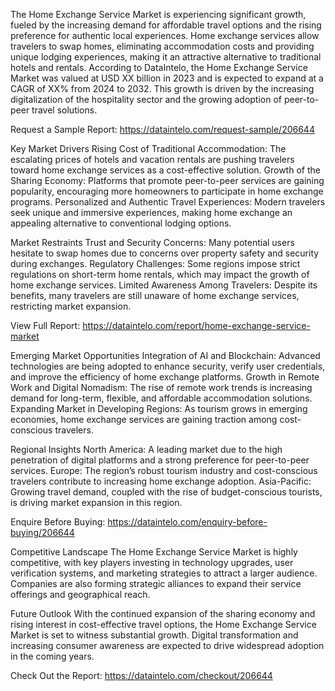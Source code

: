 The Home Exchange Service Market is experiencing significant growth, fueled by the increasing demand for affordable travel options and the rising preference for authentic local experiences. Home exchange services allow travelers to swap homes, eliminating accommodation costs and providing unique lodging experiences, making it an attractive alternative to traditional hotels and rentals.
According to DataIntelo, the Home Exchange Service Market was valued at USD XX billion in 2023 and is expected to expand at a CAGR of XX% from 2024 to 2032. This growth is driven by the increasing digitalization of the hospitality sector and the growing adoption of peer-to-peer travel solutions.

Request a Sample Report: https://dataintelo.com/request-sample/206644

Key Market Drivers
Rising Cost of Traditional Accommodation: The escalating prices of hotels and vacation rentals are pushing travelers toward home exchange services as a cost-effective solution.
Growth of the Sharing Economy: Platforms that promote peer-to-peer services are gaining popularity, encouraging more homeowners to participate in home exchange programs.
Personalized and Authentic Travel Experiences: Modern travelers seek unique and immersive experiences, making home exchange an appealing alternative to conventional lodging options.

Market Restraints
Trust and Security Concerns: Many potential users hesitate to swap homes due to concerns over property safety and security during exchanges.
Regulatory Challenges: Some regions impose strict regulations on short-term home rentals, which may impact the growth of home exchange services.
Limited Awareness Among Travelers: Despite its benefits, many travelers are still unaware of home exchange services, restricting market expansion.

View Full Report: https://dataintelo.com/report/home-exchange-service-market

Emerging Market Opportunities
Integration of AI and Blockchain: Advanced technologies are being adopted to enhance security, verify user credentials, and improve the efficiency of home exchange platforms.
Growth in Remote Work and Digital Nomadism: The rise of remote work trends is increasing demand for long-term, flexible, and affordable accommodation solutions.
Expanding Market in Developing Regions: As tourism grows in emerging economies, home exchange services are gaining traction among cost-conscious travelers.

Regional Insights
North America: A leading market due to the high penetration of digital platforms and a strong preference for peer-to-peer services.
Europe: The region’s robust tourism industry and cost-conscious travelers contribute to increasing home exchange adoption.
Asia-Pacific: Growing travel demand, coupled with the rise of budget-conscious tourists, is driving market expansion in this region.

Enquire Before Buying: https://dataintelo.com/enquiry-before-buying/206644

Competitive Landscape
The Home Exchange Service Market is highly competitive, with key players investing in technology upgrades, user verification systems, and marketing strategies to attract a larger audience. Companies are also forming strategic alliances to expand their service offerings and geographical reach.

Future Outlook
With the continued expansion of the sharing economy and rising interest in cost-effective travel options, the Home Exchange Service Market is set to witness substantial growth. Digital transformation and increasing consumer awareness are expected to drive widespread adoption in the coming years.

Check Out the Report: https://dataintelo.com/checkout/206644
 

